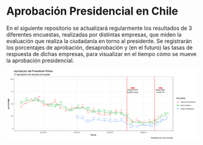 # Aprobación Presidencial en Chile
En el siguiente repositorio se actualizará regularmente los resultados de 3 diferentes encuestas, realizadas por distintas empresas, que miden la evaluación que realiza la ciudadanía en torno al presidente. 
Se registrarán los porcentajes de aprobación, desaprobación y (en el futuro) las tasas de respuesta de dichas empresas, para visualizar en el tiempo cómo se mueve la aprobación presidencial.

![Aprobación presidencial de Sebastian Piñera](https://raw.githubusercontent.com/JoaoAcharanR/Aprobacion-Presidencial/master/plot/plot_encuestas_v4.png)
